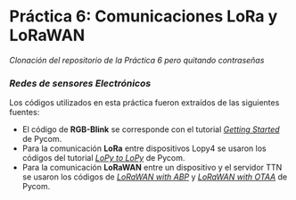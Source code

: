 # Práctica 6: Comunicaciones LoRa y LoRaWAN

*Clonación del repositorio de la Práctica 6 pero quitando contraseñas*

### *Redes de sensores Electrónicos*

Los códigos utilizados en esta práctica fueron extraídos de las siguientes fuentes:
* El código de **RGB-Blink** se corresponde con el tutorial [*Getting Started*](https://docs.pycom.io/gettingstarted/) de Pycom.
* Para la comunicación **LoRa** entre dispositivos Lopy4 se usaron los códigos del tutorial [*LoPy to LoPy*](https://docs.pycom.io/tutorials/networks/lora/module-module/) de Pycom.
* Para la comunicación **LoRaWAN** entre un dispositivo y el servidor TTN se usaron los códigos de [*LoRaWAN with ABP*](https://docs.pycom.io/tutorials/networks/lora/lorawan-abp/) y [*LoRaWAN with OTAA*](https://docs.pycom.io/tutorials/networks/lora/lorawan-otaa/) de Pycom.